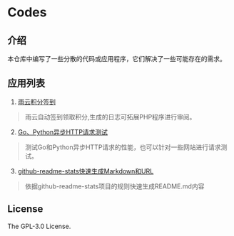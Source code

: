 # Codes

## 介绍

本仓库中编写了一些分散的代码或应用程序，它们解决了一些可能存在的需求。

## 应用列表

1. [雨云积分签到](./1/)

> 雨云自动签到领取积分,生成的日志可拓展PHP程序进行审阅。

2. [Go、Python异步HTTP请求测试](./2/)

> 测试Go和Python异步HTTP请求的性能，也可以针对一些网站进行请求测试。

3. [github-readme-stats快速生成Markdown和URL](./3/)

> 依据github-readme-stats项目的规则快速生成README.md内容

## License

The GPL-3.0 License.
